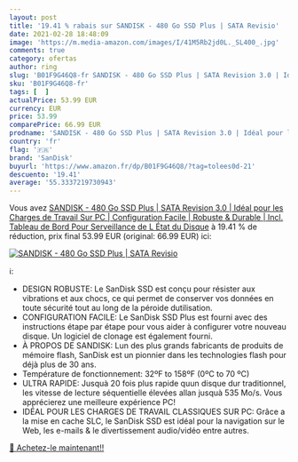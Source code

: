```yaml
---
layout: post
title: '19.41 % rabais sur SANDISK - 480 Go SSD Plus | SATA Revisio'
date: 2021-02-28 18:48:09
image: 'https://m.media-amazon.com/images/I/41M5Rb2jd0L._SL400_.jpg'
comments: true
category: ofertas
author: ring
slug: 'B01F9G46Q8-fr SANDISK - 480 Go SSD Plus | SATA Revision 3.0 | Idéal pour...'
sku: 'B01F9G46Q8-fr'
tags: [  ]
actualPrice: 53.99 EUR
currency: EUR
price: 53.99
comparePrice: 66.99 EUR
prodname: 'SANDISK - 480 Go SSD Plus | SATA Revision 3.0 | Idéal pour les Charges de Travail Sur PC | Configuration Facile | Robuste & Durable | Incl. Tableau de Bord Pour Serveillance de L État du Disque'
country: 'fr'
flag: '🇫🇷'
brand: 'SanDisk'
buyurl: 'https://www.amazon.fr/dp/B01F9G46Q8/?tag=tolees0d-21'
descuento: '19.41'
average: '55.3337219730943'
---
```


Vous avez [SANDISK - 480 Go SSD Plus | SATA Revision 3.0 | Idéal pour les Charges de Travail Sur PC | Configuration Facile | Robuste & Durable | Incl. Tableau de Bord Pour Serveillance de L État du Disque](https://www.amazon.fr/dp/B01F9G46Q8/?tag=tolees0d-21)  à  19.41 % de réduction, prix final  53.99 EUR (original: 66.99 EUR) ici:

[![SANDISK - 480 Go SSD Plus | SATA Revisio](https://m.media-amazon.com/images/I/41M5Rb2jd0L._SL400_.jpg)](https://www.amazon.fr/dp/B01F9G46Q8/?tag=tolees0d-21)

ℹ️:

- DESIGN ROBUSTE: Le SanDisk SSD est conçu pour résister aux vibrations et aux chocs, ce qui permet de conserver vos données en toute sécurité tout au long de la péroide dutilisation.
- CONFIGURATION FACILE: Le SanDisk SSD Plus est fourni avec des instructions étape par étape pour vous aider à configurer votre nouveau disque. Un logiciel de clonage est également fourni.
- À PROPOS DE SANDISK: Lun des plus grands fabricants de produits de mémoire flash, SanDisk est un pionnier dans les technologies flash pour déjà plus de 30 ans.
- Température de fonctionnement: 32ºF to 158ºF (0ºC to 70 ºC)
- ULTRA RAPIDE: Jusquà 20 fois plus rapide quun disque dur traditionnel, les vitesse de lecture séquentielle élevées allan jusquà 535 Mo/s. Vous apprécierez une meilleure expérience PC!
- IDÉAL POUR LES CHARGES DE TRAVAIL CLASSIQUES SUR PC: Grâce a la mise en cache SLC, le SanDisk SSD est idéal pour la navigation sur le Web, les e-mails & le divertissement audio/vidéo entre autres.

[🛒 Achetez-le maintenant!!](https://www.amazon.fr/dp/B01F9G46Q8/?tag=tolees0d-21)
